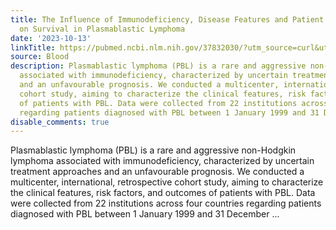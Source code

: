 ```yaml
---
title: The Influence of Immunodeficiency, Disease Features and Patient Characteristics
  on Survival in Plasmablastic Lymphoma
date: '2023-10-13'
linkTitle: https://pubmed.ncbi.nlm.nih.gov/37832030/?utm_source=curl&utm_medium=rss&utm_campaign=journals&utm_content=7603509&fc=None&ff=20231014180801&v=2.17.9.post6+86293ac
source: Blood
description: Plasmablastic lymphoma (PBL) is a rare and aggressive non-Hodgkin lymphoma
  associated with immunodeficiency, characterized by uncertain treatment approaches
  and an unfavourable prognosis. We conducted a multicenter, international, retrospective
  cohort study, aiming to characterize the clinical features, risk factors, and outcomes
  of patients with PBL. Data were collected from 22 institutions across four countries
  regarding patients diagnosed with PBL between 1 January 1999 and 31 December ...
disable_comments: true
---
```

Plasmablastic lymphoma (PBL) is a rare and aggressive non-Hodgkin lymphoma associated with immunodeficiency, characterized by uncertain treatment approaches and an unfavourable prognosis. We conducted a multicenter, international, retrospective cohort study, aiming to characterize the clinical features, risk factors, and outcomes of patients with PBL. Data were collected from 22 institutions across four countries regarding patients diagnosed with PBL between 1 January 1999 and 31 December ...